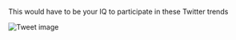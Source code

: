 This would have to be your IQ to participate in these Twitter trends


![Tweet image](/asset/crosspoast/GyHCDMqasAAfUa0.jpg)

